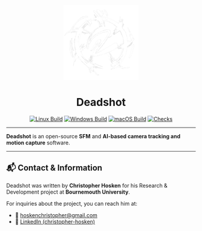 <p align="center">
  <img src="./frontend/public/icon.png" alt="Deadshot Logo" width="200"/>
</p>

<h1 align="center">Deadshot</h1>

<p align="center">
<a href="https://github.com/cjhosken/deadshot/actions/workflows/linux.yml"><img src="https://github.com/cjhosken/deadshot/actions/workflows/linux.yml/badge.svg?branch=main" alt="Linux Build"/></a>
<a href="https://github.com/cjhosken/deadshot/actions/workflows/windows.yml"><img src="https://github.com/cjhosken/deadshot/actions/workflows/windows.yml/badge.svg" alt="Windows Build"/></a>
<a href="https://github.com/cjhosken/deadshot/actions/workflows/macos.yml"><img src="https://github.com/cjhosken/deadshot/actions/workflows/macos.yml/badge.svg" alt="macOS Build"/></a>
<a href="https://github.com/cjhosken/deadshot/actions/workflows/check.yml"><img src="https://github.com/cjhosken/deadshot/actions/workflows/check.yml/badge.svg" alt="Checks"/></a>
</p>

---

**Deadshot** is an open-source **SFM** and **AI-based camera tracking and motion capture** software.

---

## 📬 Contact & Information

Deadshot was written by **Christopher Hosken** for his Research & Development project at **Bournemouth University**.

For inquiries about the project, you can reach him at:

* 📧 [hoskenchristopher@gmail.com](mailto:hoskenchristopher@gmail.com)
* 🔗 [LinkedIn (christopher-hosken)](https://www.linkedin.com/in/christopher-hosken/)